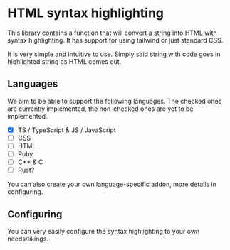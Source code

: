 # HTML syntax highlighting

This library contains a function that will convert a string into HTML with syntax highlighting.
It has support for using tailwind or just standard CSS.

It is very simple and intuitive to use. Simply said string with code goes in highlighted string as HTML comes out.

## Languages

We aim to be able to support the following languages.
The checked ones are currently implemented, the non-checked ones are yet to be implemented.

- [x] TS / TypeScript & JS / JavaScript
- [ ] CSS
- [ ] HTML
- [ ] Ruby
- [ ] C++ & C
- [ ] Rust?

You can also create your own language-specific addon, more details in configuring.

## Configuring

You can very easily configure the syntax highlighting to your own needs/likings.

<!-- TODO: explain how to use the options -->


